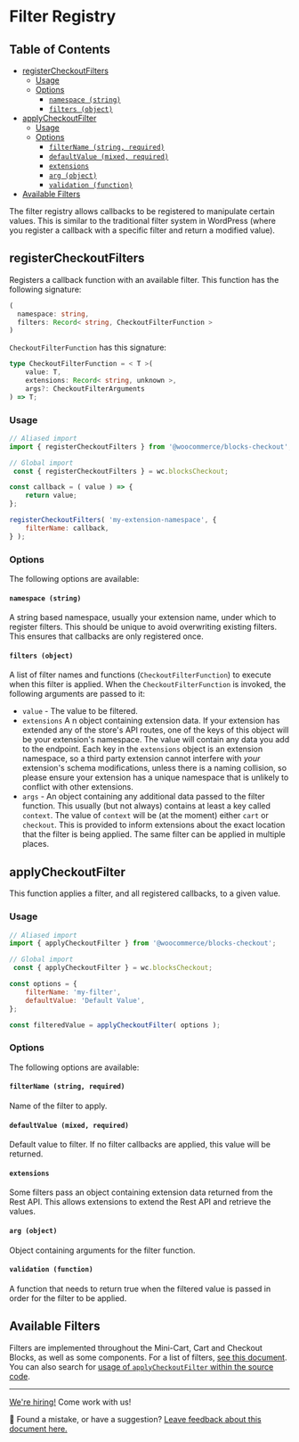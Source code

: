 # Filter Registry <!-- omit in toc -->

## Table of Contents <!-- omit in toc -->

-   [registerCheckoutFilters](#registercheckoutfilters)
    -   [Usage](#usage)
    -   [Options](#options)
        -   [`namespace (string)`](#namespace-string)
        -   [`filters (object)`](#filters-object)
-   [applyCheckoutFilter](#applycheckoutfilter)
    -   [Usage](#usage-1)
    -   [Options](#options-1)
        -   [`filterName (string, required)`](#filtername-string-required)
        -   [`defaultValue (mixed, required)`](#defaultvalue-mixed-required)
        -   [`extensions`](#extensions)
        -   [`arg (object)`](#arg-object)
        -   [`validation (function)`](#validation-function)
-   [Available Filters](#available-filters)

The filter registry allows callbacks to be registered to manipulate certain values. This is similar to the traditional filter system in WordPress (where you register a callback with a specific filter and return a modified value).

## registerCheckoutFilters

Registers a callback function with an available filter. This function has the following signature:

```ts
(
  namespace: string,
  filters: Record< string, CheckoutFilterFunction >
)
```

`CheckoutFilterFunction` has this signature:

```ts
type CheckoutFilterFunction = < T >(
	value: T,
	extensions: Record< string, unknown >,
	args?: CheckoutFilterArguments
) => T;
```

### Usage

```js
// Aliased import
import { registerCheckoutFilters } from '@woocommerce/blocks-checkout';

// Global import
 const { registerCheckoutFilters } = wc.blocksCheckout;

const callback = ( value ) => {
	return value;
};

registerCheckoutFilters( 'my-extension-namespace', {
	filterName: callback,
} );
```

### Options

The following options are available:

#### `namespace (string)`

A string based namespace, usually your extension name, under which to register filters. This should be unique to avoid overwriting existing filters. This ensures that callbacks are only registered once.

#### `filters (object)`

A list of filter names and functions (`CheckoutFilterFunction`) to execute when this filter is applied. When the `CheckoutFilterFunction` is invoked, the following arguments are passed to it:

-   `value` - The value to be filtered.
-   `extensions` A n object containing extension data. If your extension has extended any of the store's API routes, one of the keys of this object will be your extension's namespace. The value will contain any data you add to the endpoint. Each key in the `extensions` object is an extension namespace, so a third party extension cannot interfere with _your_ extension's schema modifications, unless there is a naming collision, so please ensure your extension has a unique namespace that is unlikely to conflict with other extensions.
-   `args` - An object containing any additional data passed to the filter function. This usually (but not always) contains at least a key called `context`. The value of `context` will be (at the moment) either `cart` or `checkout`. This is provided to inform extensions about the exact location that the filter is being applied. The same filter can be applied in multiple places.

## applyCheckoutFilter

This function applies a filter, and all registered callbacks, to a given value.

### Usage

```js
// Aliased import
import { applyCheckoutFilter } from '@woocommerce/blocks-checkout';

// Global import
 const { applyCheckoutFilter } = wc.blocksCheckout;

const options = {
	filterName: 'my-filter',
	defaultValue: 'Default Value',
};

const filteredValue = applyCheckoutFilter( options );
```

### Options

The following options are available:

#### `filterName (string, required)`

Name of the filter to apply.

#### `defaultValue (mixed, required)`

Default value to filter. If no filter callbacks are applied, this value will be returned.

#### `extensions`

Some filters pass an object containing extension data returned from the Rest API. This allows extensions to extend the Rest API and retrieve the values.

#### `arg (object)`

Object containing arguments for the filter function.

#### `validation (function)`

A function that needs to return true when the filtered value is passed in order for the filter to be applied.

## Available Filters

Filters are implemented throughout the Mini-Cart, Cart and Checkout Blocks, as well as some components. For a list of filters, [see this document](../../../docs/third-party-developers/extensibility/checkout-block/available-filters.md). You can also search for [usage of `applyCheckoutFilter` within the source code](https://github.com/woocommerce/woocommerce-gutenberg-products-block/search?q=applyCheckoutFilter).

<!-- FEEDBACK -->

---

[We're hiring!](https://woocommerce.com/careers/) Come work with us!

🐞 Found a mistake, or have a suggestion? [Leave feedback about this document here.](https://github.com/woocommerce/woocommerce-blocks/issues/new?assignees=&labels=type%3A+documentation&template=--doc-feedback.md&title=Feedback%20on%20./packages/checkout/filter-registry/README.md)

<!-- /FEEDBACK -->

